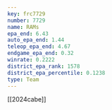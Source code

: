 ```yaml
---
key: frc7729
number: 7729
name: RAMs
epa_end: 6.43
auto_epa_end: 1.44
teleop_epa_end: 4.67
endgame_epa_end: 0.32
winrate: 0.2222
district_epa_rank: 1578
district_epa_percentile: 0.1238
type: Team
---
```

[[2024cabe]]

